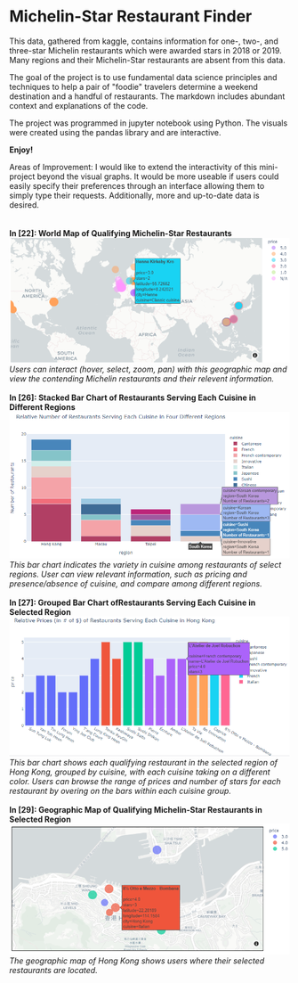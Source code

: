 # Michelin-Star Restaurant Finder
This data, gathered from kaggle, contains information for one-, two-, and three-star Michelin restaurants which were awarded stars in 2018 or 2019. Many regions and their Michelin-Star restaurants are absent from this data. 

The goal of the project is to use fundamental data science principles and techniques to help a pair of "foodie" travelers determine a weekend destination and a handful of restaurants. The markdown includes abundant context and explanations of the code. 

The project was programmed in jupyter notebook using Python. The visuals were created using the pandas library and are interactive.

**Enjoy!**

Areas of Improvement: I would like to extend the interactivity of this mini-project beyond the visual graphs. It would be more useable if users could easily specify their preferences through an interface allowing them to simply type their requests. Additionally, more and up-to-date data is desired.
<br/>
<br/>
<br/>
**In [22]: World Map of Qualifying Michelin-Star Restaurants**
![1_geomap](https://github.com/WuSelina/Michellin-Star-Restaurant-Finder-/blob/master/Project%20visuals/1.PNG )
<br/>
*Users can interact (hover, select, zoom, pan) with this geographic map and view the contending Michelin restaurants and their relevent information.*
<br/>
<br/>
**In [26]: Stacked Bar Chart of Restaurants Serving Each Cuisine in Different Regions**
![2_stackedbar](https://github.com/WuSelina/Michellin-Star-Restaurant-Finder-/blob/master/Project%20visuals/2.png )
<br/>
*This bar chart indicates the variety in cuisine among restaurants of select regions. User can view relevant information, such as pricing and presence/absence of cuisine, and compare among different regions.*
<br/>
<br/>
**In [27]: Grouped Bar Chart ofRestaurants Serving Each Cuisine in Selected Region**
![4_groupedbar](https://github.com/WuSelina/Michellin-Star-Restaurant-Finder-/blob/master/Project%20visuals/4.PNG)
<br/>
*This bar chart shows each qualifying restaurant in the selected region of Hong Kong, grouped by cuisine, with each cuisine taking on a different color. Users can browse the range of prices and number of stars for each restaurant by overing on the bars within each cuisine group.*
<br/>
<br/>
**In [29]: Geographic Map of Qualifying Michelin-Star Restaurants in Selected Region**
![5_geomap](https://github.com/WuSelina/Michellin-Star-Restaurant-Finder-/blob/master/Project%20visuals/5.PNG)
<br/>
*The geographic map of Hong Kong shows users where their selected restaurants are located.*
<br/>
<br/>
